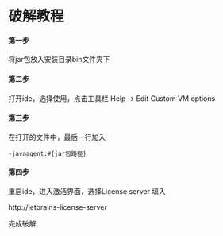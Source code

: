 # 破解教程

#### 第一步

将jar包放入安装目录bin文件夹下

#### 第二步

打开ide，选择使用，点击工具栏 Help -> Edit Custom VM options

#### 第三步

在打开的文件中，最后一行加入

```properties
-javaagent:#{jar包路径}
```

#### 第四步

重启ide，进入激活界面，选择License server 填入

http://jetbrains-license-server

完成破解

